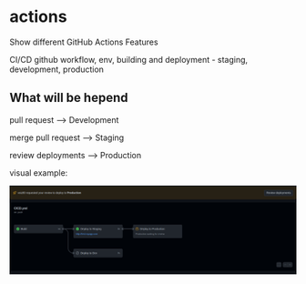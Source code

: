 # actions
Show different GitHub Actions Features

CI/CD github workflow, env, building and deployment - staging, development, production 

## What will be hepend

pull request --> Development

merge  pull request --> Staging

review deployments --> Production

visual example:

![Process ...](workflow_staging.png)